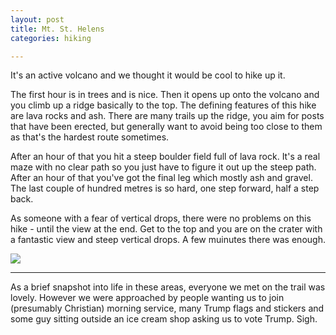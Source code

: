 ```yaml
---
layout: post
title: Mt. St. Helens
categories: hiking

---
```


It's an active volcano and we thought it would be cool to hike up it.

<div class="strava-embed-placeholder" data-embed-type="activity" data-embed-id="12006332708" data-style="standard"></div><script src="https://strava-embeds.com/embed.js"></script>

The first hour is in trees and is nice. Then it opens up onto the volcano and you climb up a ridge basically to the top. The defining features of this hike are lava rocks and ash. There are many trails up the ridge, you aim for posts that have been erected, but generally want to avoid being too close to them as that's the hardest route sometimes.

After an hour of that you hit a steep boulder field full of lava rock. It's a real maze with no clear path so you just have to figure it out up the steep path. After an hour of that you've got the final leg which mostly ash and gravel. The last couple of hundred metres is so hard, one step forward, half a step back.

As someone with a fear of vertical drops, there were no problems on this hike - until the view at the end. Get to the top and you are on the crater with a fantastic view and steep vertical drops. A few muinutes there was enough.

<img src="https://dgtzuqphqg23d.cloudfront.net/Lgp9S3Cz8qN_8MVLTdriO8exaaBzeOfdbPBNIdbg5qE-768x231.jpg" class="img-fluid">

<hr>

As a brief snapshot into life in these areas, everyone we met on the trail was lovely. However we were approached by people wanting us to join (presumably Christian) morning service, many Trump flags and stickers and some guy sitting outside an ice cream shop asking us to vote Trump. Sigh.